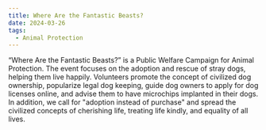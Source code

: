 ```yaml
---
title: Where Are the Fantastic Beasts?
date: 2024-03-26
tags:
  - Animal Protection
---
```


“Where Are the Fantastic Beasts?” is a Public Welfare Campaign for Animal Protection. The event focuses on the adoption and rescue of stray dogs, helping them live happily. Volunteers promote the concept of civilized dog ownership, popularize legal dog keeping, guide dog owners to apply for dog licenses online, and advise them to have microchips implanted in their dogs. In addition, we call for "adoption instead of purchase" and spread the civilized concepts of cherishing life, treating life kindly, and equality of all lives.

<!--more-->
